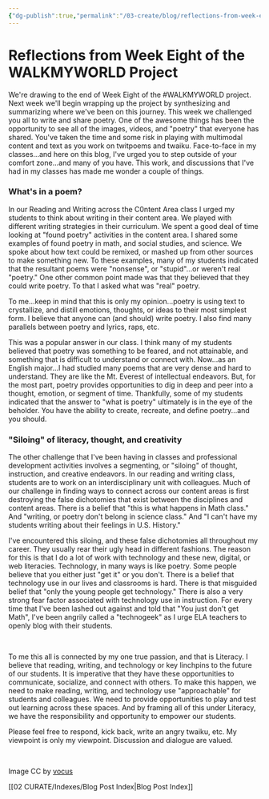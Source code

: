 ```yaml
---
{"dg-publish":true,"permalink":"/03-create/blog/reflections-from-week-eight-of-the-walkmyworld-project/","title":"Reflections from Week Eight of the #WALKMYWORLD Project","tags":["walkmyworld"]}
---
```


# Reflections from Week Eight of the WALKMYWORLD Project

We're drawing to the end of Week Eight of the #WALKMYWORLD project. Next week we'll begin wrapping up the project by synthesizing and summarizing where we've been on this journey. This week we challenged you all to write and share poetry. One of the awesome things has been the opportunity to see all of the images, videos, and "poetry" that everyone has shared. You've taken the time and some risk in playing with multimodal content and text as you work on twitpoems and twaiku. Face-to-face in my classes...and here on this blog, I've urged you to step outside of your comfort zone...and many of you have. This work, and discussions that I've had in my classes has made me wonder a couple of things.

### What's in a poem?

In our Reading and Writing across the C0ntent Area class I urged my students to think about writing in their content area. We played with different writing strategies in their curriculum. We spent a good deal of time looking at "found poetry" activities in the content area. I shared some examples of found poetry in math, and social studies, and science. We spoke about how text could be remixed, or mashed up from other sources to make something new. To these examples, many of my students indicated that the resultant poems were "nonsense", or "stupid"...or weren't real "poetry." One other common point made was that they believed that they could write poetry. To that I asked what was "real" poetry.

To me...keep in mind that this is only my opinion...poetry is using text to crystallize, and distill emotions, thoughts, or ideas to their most simplest form. I believe that anyone can (and should) write poetry. I also find many parallels between poetry and lyrics, raps, etc.

This was a popular answer in our class. I think many of my students believed that poetry was something to be feared, and not attainable, and something that is difficult to understand or connect with. Now...as an English major...I had studied many poems that are very dense and hard to understand. They are like the Mt. Everest of intellectual endeavors. But, for the most part, poetry provides opportunities to dig in deep and peer into a thought, emotion, or segment of time. Thankfully, some of my students indicated that the answer to "what is poetry" ultimately is in the eye of the beholder. You have the ability to create, recreate, and define poetry...and you should.

### "Siloing" of literacy, thought, and creativity

The other challenge that I've been having in classes and professional development activities involves a segmenting, or "siloing" of thought, instruction, and creative endeavors. In our reading and writing class, students are to work on an interdisciplinary unit with colleagues. Much of our challenge in finding ways to connect across our content areas is first destroying the false dichotomies that exist between the disciplines and content areas. There is a belief that "this is what happens in Math class." And "writing, or poetry don't belong in science class." And "I can't have my students writing about their feelings in U.S. History."

I've encountered this siloing, and these false dichotomies all throughout my career. They usually rear their ugly head in different fashions. The reason for this is that I do a lot of work with technology and these new, digital, or web literacies. Technology, in many ways is like poetry. Some people believe that you either just "get it" or you don't. There is a belief that technology use in our lives and classrooms is hard. There is that misguided belief that "only the young people get technology." There is also a very strong fear factor associated with technology use in instruction. For every time that I've been lashed out against and told that "You just don't get Math", I've been angrily called a "technogeek" as I urge ELA teachers to openly blog with their students.

 

To me this all is connected by my one true passion, and that is Literacy. I believe that reading, writing, and technology or key linchpins to the future of our students. It is imperative that they have these opportunities to communicate, socialize, and connect with others. To make this happen, we need to make reading, writing, and technology use "approachable" for students and colleagues. We need to provide opportunities to play and test out learning across these spaces. And by framing all of this under Literacy, we have the responsibility and opportunity to empower our students.

Please feel free to respond, kick back, write an angry twaiku, etc. My viewpoint is only my viewpoint. Discussion and dialogue are valued.

 

Image CC by [vocus](http://www.vocus.com/blog/bridging-the-gap-between-the-walk-and-the-talk/)

[[02 CURATE/Indexes/Blog Post Index\|Blog Post Index]]